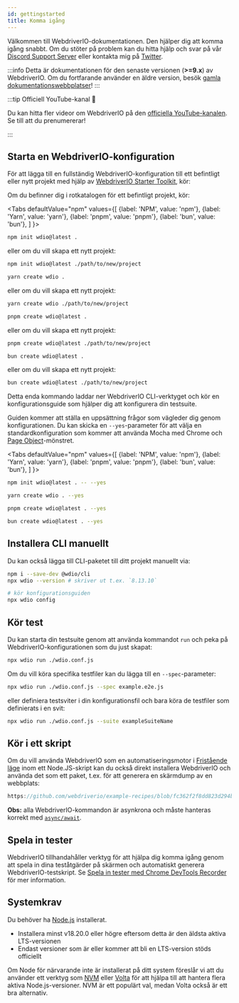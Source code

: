 ```yaml
---
id: gettingstarted
title: Komma igång
---
```


Välkommen till WebdriverIO-dokumentationen. Den hjälper dig att komma igång snabbt. Om du stöter på problem kan du hitta hjälp och svar på vår [Discord Support Server](https://discord.webdriver.io) eller kontakta mig på [Twitter](https://twitter.com/webdriverio).

:::info
Detta är dokumentationen för den senaste versionen (__>=9.x__) av WebdriverIO. Om du fortfarande använder en äldre version, besök [gamla dokumentationswebbplatser](/versions)!
:::

<LiteYouTubeEmbed
    id="rA4IFNyW54c"
    title="Getting Started with WebdriverIO"
/>

:::tip Officiell YouTube-kanal 🎥

Du kan hitta fler videor om WebdriverIO på den [officiella YouTube-kanalen](https://youtube.com/@webdriverio). Se till att du prenumererar!

:::

## Starta en WebdriverIO-konfiguration

För att lägga till en fullständig WebdriverIO-konfiguration till ett befintligt eller nytt projekt med hjälp av [WebdriverIO Starter Toolkit](https://www.npmjs.com/package/create-wdio), kör:

Om du befinner dig i rotkatalogen för ett befintligt projekt, kör:

<Tabs
  defaultValue="npm"
  values={[
    {label: 'NPM', value: 'npm'},
    {label: 'Yarn', value: 'yarn'},
    {label: 'pnpm', value: 'pnpm'},
    {label: 'bun', value: 'bun'},
  ]
}>
<TabItem value="npm">

```sh
npm init wdio@latest .
```

eller om du vill skapa ett nytt projekt:

```sh
npm init wdio@latest ./path/to/new/project
```

</TabItem>
<TabItem value="yarn">

```sh
yarn create wdio .
```

eller om du vill skapa ett nytt projekt:

```sh
yarn create wdio ./path/to/new/project
```

</TabItem>
<TabItem value="pnpm">

```sh
pnpm create wdio@latest .
```

eller om du vill skapa ett nytt projekt:

```sh
pnpm create wdio@latest ./path/to/new/project
```

</TabItem>
<TabItem value="bun">

```sh
bun create wdio@latest .
```

eller om du vill skapa ett nytt projekt:

```sh
bun create wdio@latest ./path/to/new/project
```

</TabItem>
</Tabs>

Detta enda kommando laddar ner WebdriverIO CLI-verktyget och kör en konfigurationsguide som hjälper dig att konfigurera din testsuite.

<CreateProjectAnimation />

Guiden kommer att ställa en uppsättning frågor som vägleder dig genom konfigurationen. Du kan skicka en `--yes`-parameter för att välja en standardkonfiguration som kommer att använda Mocha med Chrome och [Page Object](https://martinfowler.com/bliki/PageObject.html)-mönstret.

<Tabs
  defaultValue="npm"
  values={[
    {label: 'NPM', value: 'npm'},
    {label: 'Yarn', value: 'yarn'},
    {label: 'pnpm', value: 'pnpm'},
    {label: 'bun', value: 'bun'},
  ]
}>
<TabItem value="npm">

```sh
npm init wdio@latest . -- --yes
```

</TabItem>
<TabItem value="yarn">

```sh
yarn create wdio . --yes
```

</TabItem>
<TabItem value="pnpm">

```sh
pnpm create wdio@latest . --yes
```

</TabItem>
<TabItem value="bun">

```sh
bun create wdio@latest . --yes
```

</TabItem>
</Tabs>

## Installera CLI manuellt

Du kan också lägga till CLI-paketet till ditt projekt manuellt via:

```sh
npm i --save-dev @wdio/cli
npx wdio --version # skriver ut t.ex. `8.13.10`

# kör konfigurationsguiden
npx wdio config
```

## Kör test

Du kan starta din testsuite genom att använda kommandot `run` och peka på WebdriverIO-konfigurationen som du just skapat:

```sh
npx wdio run ./wdio.conf.js
```

Om du vill köra specifika testfiler kan du lägga till en `--spec`-parameter:

```sh
npx wdio run ./wdio.conf.js --spec example.e2e.js
```

eller definiera testsviter i din konfigurationsfil och bara köra de testfiler som definierats i en svit:

```sh
npx wdio run ./wdio.conf.js --suite exampleSuiteName
```

## Kör i ett skript

Om du vill använda WebdriverIO som en automatiseringsmotor i [Fristående läge](/docs/setuptypes#standalone-mode) inom ett Node.JS-skript kan du också direkt installera WebdriverIO och använda det som ett paket, t.ex. för att generera en skärmdump av en webbplats:

```js reference useHTTPS
https://github.com/webdriverio/example-recipes/blob/fc362f2f8dd823d294b9bb5f92bd5991339d4591/getting-started/run-in-script.js#L2-L19
```

__Obs:__ alla WebdriverIO-kommandon är asynkrona och måste hanteras korrekt med [`async/await`](https://javascript.info/async-await).

## Spela in tester

WebdriverIO tillhandahåller verktyg för att hjälpa dig komma igång genom att spela in dina teståtgärder på skärmen och automatiskt generera WebdriverIO-testskript. Se [Spela in tester med Chrome DevTools Recorder](/docs/record) för mer information.

## Systemkrav

Du behöver ha [Node.js](http://nodejs.org) installerat.

- Installera minst v18.20.0 eller högre eftersom detta är den äldsta aktiva LTS-versionen
- Endast versioner som är eller kommer att bli en LTS-version stöds officiellt

Om Node för närvarande inte är installerat på ditt system föreslår vi att du använder ett verktyg som [NVM](https://github.com/creationix/nvm) eller [Volta](https://volta.sh/) för att hjälpa till att hantera flera aktiva Node.js-versioner. NVM är ett populärt val, medan Volta också är ett bra alternativ.